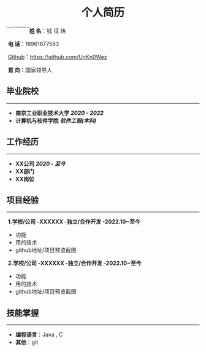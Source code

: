 <h1 align=center>个人简历</h1>

<img src="https://image-un.oss-cn-zhangjiakou.aliyuncs.com/image/qzw/20201014173435.png" alt="image-20201014173435678 weith" style="zoom:25%;float:left;"  />			**姓 名**：钱 征 炜

​			**电 话**：18961877583

​            [Github](https://github.com/UnKn0Wez)：https://github.com/UnKn0Wez

​			**意 向**：国家领导人

##         毕业院校

****

- **南京工业职业技术大学**                                                                 ___2020 - 2022___
- **计算机与软件学院**                                                                 ***软件工程(本科)***

##         工作经历

****

- **XX公司**                                                                                              ***2020 - 至今***
- **XX部门**
- **XX岗位**
##         项目经验
***
​            **1.学校/公司  -XXXXXX    -独立/合作开发   -2022.10~至今**

- 功能
- 用的技术
- github地址/项目预览截图

​            **2.学校/公司  -XXXXXX    -独立/合作开发   -2022.10~至今**

- 功能
- 用的技术
- github地址/项目预览截图

## 技能掌握

****

- **编程语言**：Java  ,  C
- **其他**：git







